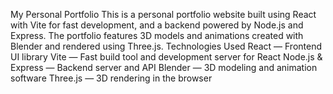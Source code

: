 My Personal Portfolio
This is a personal portfolio website built using React with Vite for fast development, and a backend powered by Node.js and Express. The portfolio features 3D models and animations created with Blender and rendered using Three.js.
Technologies Used
React — Frontend UI library
Vite — Fast build tool and development server for React
Node.js & Express — Backend server and API
Blender — 3D modeling and animation software
Three.js — 3D rendering in the browser
